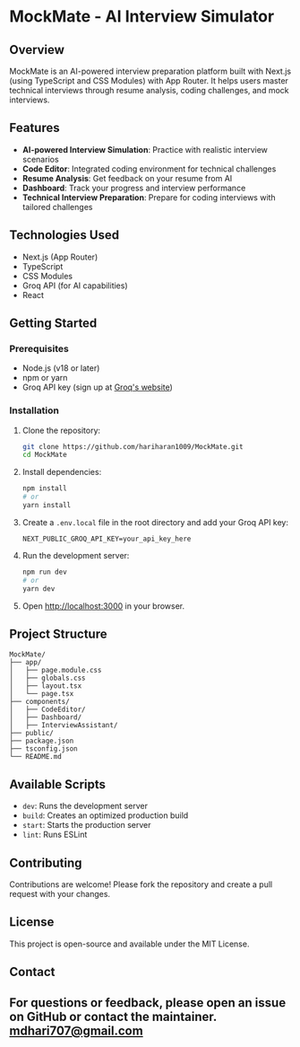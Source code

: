 #  MockMate - AI Interview Simulator

## Overview
MockMate is an AI-powered interview preparation platform built with Next.js (using TypeScript and CSS Modules) with App Router. It helps users master technical interviews through resume analysis, coding challenges, and mock interviews.

## Features
- **AI-powered Interview Simulation**: Practice with realistic interview scenarios
- **Code Editor**: Integrated coding environment for technical challenges
- **Resume Analysis**: Get feedback on your resume from AI
- **Dashboard**: Track your progress and interview performance
- **Technical Interview Preparation**: Prepare for coding interviews with tailored challenges

## Technologies Used
- Next.js (App Router)
- TypeScript
- CSS Modules
- Groq API (for AI capabilities)
- React

## Getting Started

### Prerequisites
- Node.js (v18 or later)
- npm or yarn
- Groq API key (sign up at [Groq's website](https://groq.com/))

### Installation
1. Clone the repository:
   ```bash
   git clone https://github.com/hariharan1009/MockMate.git
   cd MockMate
   ```

2. Install dependencies:
   ```bash
   npm install
   # or
   yarn install
   ```

3. Create a `.env.local` file in the root directory and add your Groq API key:
   ```env
   NEXT_PUBLIC_GROQ_API_KEY=your_api_key_here
   ```

4. Run the development server:
   ```bash
   npm run dev
   # or
   yarn dev
   ```

5. Open [http://localhost:3000](http://localhost:3000) in your browser.

## Project Structure
```
MockMate/
├── app/
│   ├── page.module.css
│   ├── globals.css
│   ├── layout.tsx
│   └── page.tsx
├── components/
│   ├── CodeEditor/
│   ├── Dashboard/
│   ├── InterviewAssistant/
├── public/
├── package.json
├── tsconfig.json
└── README.md
```

## Available Scripts
- `dev`: Runs the development server
- `build`: Creates an optimized production build
- `start`: Starts the production server
- `lint`: Runs ESLint

## Contributing
Contributions are welcome! Please fork the repository and create a pull request with your changes.

## License
This project is open-source and available under the MIT License.

## Contact
For questions or feedback, please open an issue on GitHub or contact the maintainer.
mdhari707@gmail.com
---

